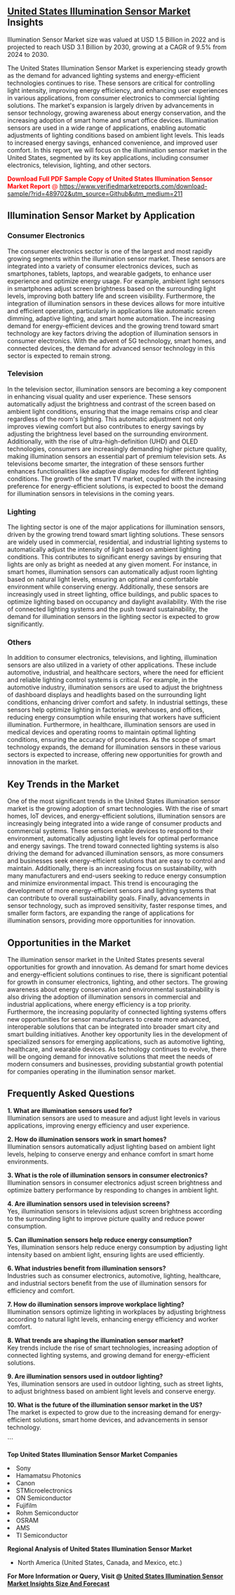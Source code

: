 <h2><a href="https://www.verifiedmarketreports.com/download-sample/?rid=489702&amp;utm_source=Github&amp;utm_medium=211" target="_blank">United States Illumination Sensor Market</a> Insights</h2><p>Illumination Sensor Market size was valued at USD 1.5 Billion in 2022 and is projected to reach USD 3.1 Billion by 2030, growing at a CAGR of 9.5% from 2024 to 2030.</p><p><p>The United States Illumination Sensor Market is experiencing steady growth as the demand for advanced lighting systems and energy-efficient technologies continues to rise. These sensors are critical for controlling light intensity, improving energy efficiency, and enhancing user experiences in various applications, from consumer electronics to commercial lighting solutions. The market's expansion is largely driven by advancements in sensor technology, growing awareness about energy conservation, and the increasing adoption of smart home and smart office devices. Illumination sensors are used in a wide range of applications, enabling automatic adjustments of lighting conditions based on ambient light levels. This leads to increased energy savings, enhanced convenience, and improved user comfort. In this report, we will focus on the illumination sensor market in the United States, segmented by its key applications, including consumer electronics, television, lighting, and other sectors. <p><span class=""><span style="color: #ff0000;"><strong>Download Full PDF Sample Copy of United States Illumination Sensor Market Report</strong> @ </span><a href="https://www.verifiedmarketreports.com/download-sample/?rid=489702&amp;utm_source=Github&amp;utm_medium=211" target="_blank">https://www.verifiedmarketreports.com/download-sample/?rid=489702&amp;utm_source=Github&amp;utm_medium=211</a></span></p><h2>Illumination Sensor Market by Application</h2><h3>Consumer Electronics</h3><p>The consumer electronics sector is one of the largest and most rapidly growing segments within the illumination sensor market. These sensors are integrated into a variety of consumer electronics devices, such as smartphones, tablets, laptops, and wearable gadgets, to enhance user experience and optimize energy usage. For example, ambient light sensors in smartphones adjust screen brightness based on the surrounding light levels, improving both battery life and screen visibility. Furthermore, the integration of illumination sensors in these devices allows for more intuitive and efficient operation, particularly in applications like automatic screen dimming, adaptive lighting, and smart home automation. The increasing demand for energy-efficient devices and the growing trend toward smart technology are key factors driving the adoption of illumination sensors in consumer electronics. With the advent of 5G technology, smart homes, and connected devices, the demand for advanced sensor technology in this sector is expected to remain strong.<h3>Television</h3><p>In the television sector, illumination sensors are becoming a key component in enhancing visual quality and user experience. These sensors automatically adjust the brightness and contrast of the screen based on ambient light conditions, ensuring that the image remains crisp and clear regardless of the room's lighting. This automatic adjustment not only improves viewing comfort but also contributes to energy savings by adjusting the brightness level based on the surrounding environment. Additionally, with the rise of ultra-high-definition (UHD) and OLED technologies, consumers are increasingly demanding higher picture quality, making illumination sensors an essential part of premium television sets. As televisions become smarter, the integration of these sensors further enhances functionalities like adaptive display modes for different lighting conditions. The growth of the smart TV market, coupled with the increasing preference for energy-efficient solutions, is expected to boost the demand for illumination sensors in televisions in the coming years.<h3>Lighting</h3><p>The lighting sector is one of the major applications for illumination sensors, driven by the growing trend toward smart lighting solutions. These sensors are widely used in commercial, residential, and industrial lighting systems to automatically adjust the intensity of light based on ambient lighting conditions. This contributes to significant energy savings by ensuring that lights are only as bright as needed at any given moment. For instance, in smart homes, illumination sensors can automatically adjust room lighting based on natural light levels, ensuring an optimal and comfortable environment while conserving energy. Additionally, these sensors are increasingly used in street lighting, office buildings, and public spaces to optimize lighting based on occupancy and daylight availability. With the rise of connected lighting systems and the push toward sustainability, the demand for illumination sensors in the lighting sector is expected to grow significantly.<h3>Others</h3><p>In addition to consumer electronics, televisions, and lighting, illumination sensors are also utilized in a variety of other applications. These include automotive, industrial, and healthcare sectors, where the need for efficient and reliable lighting control systems is critical. For example, in the automotive industry, illumination sensors are used to adjust the brightness of dashboard displays and headlights based on the surrounding light conditions, enhancing driver comfort and safety. In industrial settings, these sensors help optimize lighting in factories, warehouses, and offices, reducing energy consumption while ensuring that workers have sufficient illumination. Furthermore, in healthcare, illumination sensors are used in medical devices and operating rooms to maintain optimal lighting conditions, ensuring the accuracy of procedures. As the scope of smart technology expands, the demand for illumination sensors in these various sectors is expected to increase, offering new opportunities for growth and innovation in the market.<h2>Key Trends in the Market</h2><p>One of the most significant trends in the United States illumination sensor market is the growing adoption of smart technologies. With the rise of smart homes, IoT devices, and energy-efficient solutions, illumination sensors are increasingly being integrated into a wide range of consumer products and commercial systems. These sensors enable devices to respond to their environment, automatically adjusting light levels for optimal performance and energy savings. The trend toward connected lighting systems is also driving the demand for advanced illumination sensors, as more consumers and businesses seek energy-efficient solutions that are easy to control and maintain. Additionally, there is an increasing focus on sustainability, with many manufacturers and end-users seeking to reduce energy consumption and minimize environmental impact. This trend is encouraging the development of more energy-efficient sensors and lighting systems that can contribute to overall sustainability goals. Finally, advancements in sensor technology, such as improved sensitivity, faster response times, and smaller form factors, are expanding the range of applications for illumination sensors, providing more opportunities for innovation.<h2>Opportunities in the Market</h2><p>The illumination sensor market in the United States presents several opportunities for growth and innovation. As demand for smart home devices and energy-efficient solutions continues to rise, there is significant potential for growth in consumer electronics, lighting, and other sectors. The growing awareness about energy conservation and environmental sustainability is also driving the adoption of illumination sensors in commercial and industrial applications, where energy efficiency is a top priority. Furthermore, the increasing popularity of connected lighting systems offers new opportunities for sensor manufacturers to create more advanced, interoperable solutions that can be integrated into broader smart city and smart building initiatives. Another key opportunity lies in the development of specialized sensors for emerging applications, such as automotive lighting, healthcare, and wearable devices. As technology continues to evolve, there will be ongoing demand for innovative solutions that meet the needs of modern consumers and businesses, providing substantial growth potential for companies operating in the illumination sensor market.<h2>Frequently Asked Questions</h2><p><b>1. What are illumination sensors used for?</b><br>Illumination sensors are used to measure and adjust light levels in various applications, improving energy efficiency and user experience.</p><p><b>2. How do illumination sensors work in smart homes?</b><br>Illumination sensors automatically adjust lighting based on ambient light levels, helping to conserve energy and enhance comfort in smart home environments.</p><p><b>3. What is the role of illumination sensors in consumer electronics?</b><br>Illumination sensors in consumer electronics adjust screen brightness and optimize battery performance by responding to changes in ambient light.</p><p><b>4. Are illumination sensors used in television screens?</b><br>Yes, illumination sensors in televisions adjust screen brightness according to the surrounding light to improve picture quality and reduce power consumption.</p><p><b>5. Can illumination sensors help reduce energy consumption?</b><br>Yes, illumination sensors help reduce energy consumption by adjusting light intensity based on ambient light, ensuring lights are used efficiently.</p><p><b>6. What industries benefit from illumination sensors?</b><br>Industries such as consumer electronics, automotive, lighting, healthcare, and industrial sectors benefit from the use of illumination sensors for efficiency and comfort.</p><p><b>7. How do illumination sensors improve workplace lighting?</b><br>Illumination sensors optimize lighting in workplaces by adjusting brightness according to natural light levels, enhancing energy efficiency and worker comfort.</p><p><b>8. What trends are shaping the illumination sensor market?</b><br>Key trends include the rise of smart technologies, increasing adoption of connected lighting systems, and growing demand for energy-efficient solutions.</p><p><b>9. Are illumination sensors used in outdoor lighting?</b><br>Yes, illumination sensors are used in outdoor lighting, such as street lights, to adjust brightness based on ambient light levels and conserve energy.</p><p><b>10. What is the future of the illumination sensor market in the US?</b><br>The market is expected to grow due to the increasing demand for energy-efficient solutions, smart home devices, and advancements in sensor technology.</p>```</p><p><strong>Top United States Illumination Sensor Market Companies</strong></p><div data-test-id=""><p><li>Sony</li><li> Hamamatsu Photonics</li><li> Canon</li><li> STMicroelectronics</li><li> ON Semiconductor</li><li> Fujifilm</li><li> Rohm Semiconductor</li><li> OSRAM</li><li> AMS</li><li> TI Semiconductor</li></p><div><strong>Regional Analysis of&nbsp;United States Illumination Sensor Market</strong></div><ul><li dir="ltr"><p dir="ltr">North America&nbsp;(United States, Canada, and Mexico, etc.)</p></li></ul><p><strong>For More Information or Query, Visit @&nbsp;</strong><strong><a href="https://www.verifiedmarketreports.com/product/illumination-sensor-market/?utm_source=Github&amp;utm_medium=211" target="_blank">United States Illumination Sensor Market Insights Size And Forecast</a></strong></p></div>
